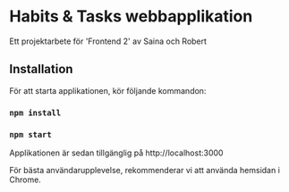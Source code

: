 # Habits & Tasks webbapplikation

Ett projektarbete för 'Frontend 2' av Saina och Robert

## Installation

För att starta applikationen, kör följande kommandon:

### `npm install`
### `npm start`

Applikationen är sedan tillgänglig på http://localhost:3000

För bästa användarupplevelse, rekommenderar vi att använda hemsidan i Chrome.